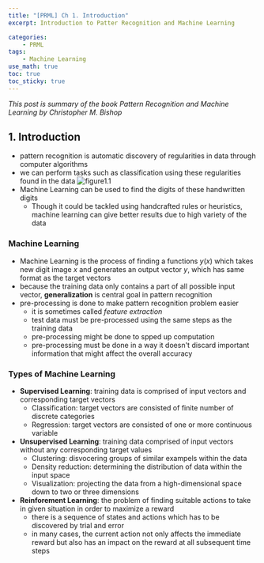 ```yaml
--- 
title: "[PRML] Ch 1. Introduction"
excerpt: Introduction to Patter Recognition and Machine Learning

categories:
    - PRML
tags:
    - Machine Learning
use_math: true
toc: true
toc_sticky: true
---
```

*This post is summary of the book Pattern Recognition and Machine Learning by Christopher M. Bishop*


## 1. Introduction


- pattern recognition is automatic discovery of regularities in data through computer algorithms
- we can perform tasks such as classification using these regularities found in the data
![figure1.1](../../assets/images/prml/figure1_1)
- Machine Learning can be used to find the digits of these handwritten digits
    - Though it could be tackled using handcrafted rules or heuristics, machine learning can give better results due to high variety of the data


### Machine Learning


- Machine Learning is the process of finding a functions $y(x)$ which takes new digit image $x$ and generates an output vector $y$, which has same format as the target vectors
- because the training data only contains a part of all possible input vector, **generalization** is central goal in pattern recognition
- pre-processing is done to make pattern recognition problem easier
    - it is sometimes called *feature extraction*
    - test data must be pre-processed using the same steps as the training data
    - pre-processing might be done to spped up computation
    - pre-processing must be done in a way it doesn't discard important information that might affect the overall accuracy


### Types of Machine Learning


- **Supervised Learning**: training data is comprised of input vectors and corresponding target vectors
    - Classification: target vectors are consisted of finite number of discrete categories
    - Regression: target vectors are consisted of one or more continuous variable
- **Unsupervised Learning**: training data comprised of input vectors without any corresponding target values
    - Clustering: disvocering groups of similar exampels within the data
    - Density reduction: determining the distribution of data within the input space
    - Visualization: projecting the data from a high-dimensional space down to two or three dimensions
- **Reinforement Learning**: the problem of finding suitable actions to take in given situation in order to maximize a reward
    - there is a sequence of states and actions which has to be discovered by trial and error
    - in many cases, the current action not only affects the immediate reward but also has an impact on the reward at all subsequent time steps

